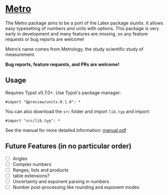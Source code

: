 # [Metro](https://github.com/fenjalien/metro)
The Metro package aims to be a port of the Latex package siunitx. It allows easy typesetting of numbers and units with options. This package is very early in development and many features are missing, so any feature requests or bug reports are welcome!

Metro’s name comes from Metrology, the study scientific study of measurement.

**Bug reports, feature requests, and PRs are welcome!**

## Usage
Requires Typst v0.7.0+.
Use Typst's package manager:
```
#import "@preview/units:0.1.0": *
```
You can also download the `src` folder and import `lib.typ` and import:
```
#import "src/lib.typ": *
```

See the manual for more detailed information: [manual.pdf](manual.pdf)

## Future Features (in no particular order)

- [ ] Angles
- [ ] Complex numbers
- [ ] Ranges, lists and products
- [ ] table extensions?
- [ ] Uncertainty and exponent parsing in numbers
- [ ] Number post-processing like rounding and exponent modes